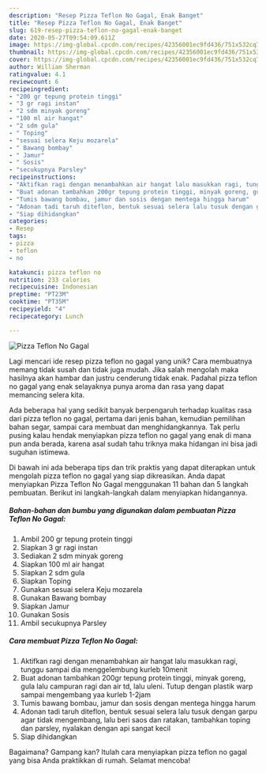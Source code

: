 ```yaml
---
description: "Resep Pizza Teflon No Gagal, Enak Banget"
title: "Resep Pizza Teflon No Gagal, Enak Banget"
slug: 619-resep-pizza-teflon-no-gagal-enak-banget
date: 2020-05-27T09:54:09.611Z
image: https://img-global.cpcdn.com/recipes/42356001ec9fd436/751x532cq70/pizza-teflon-no-gagal-foto-resep-utama.jpg
thumbnail: https://img-global.cpcdn.com/recipes/42356001ec9fd436/751x532cq70/pizza-teflon-no-gagal-foto-resep-utama.jpg
cover: https://img-global.cpcdn.com/recipes/42356001ec9fd436/751x532cq70/pizza-teflon-no-gagal-foto-resep-utama.jpg
author: William Sherman
ratingvalue: 4.1
reviewcount: 6
recipeingredient:
- "200 gr tepung protein tinggi"
- "3 gr ragi instan"
- "2 sdm minyak goreng"
- "100 ml air hangat"
- "2 sdm gula"
- " Toping"
- "sesuai selera Keju mozarela"
- " Bawang bombay"
- " Jamur"
- " Sosis"
- "secukupnya Parsley"
recipeinstructions:
- "Aktifkan ragi dengan menambahkan air hangat lalu masukkan ragi, tunggu sampai dia menggelembung kurleb 10menit"
- "Buat adonan tambahkan 200gr tepung protein tinggi, minyak goreng, gula lalu campuran ragi dan air td, lalu uleni. Tutup dengan plastik warp sampai mengembang yaa kurleb 1-2jam"
- "Tumis bawang bombau, jamur dan sosis dengan mentega hingga harum"
- "Adonan tadi taruh diteflon, bentuk sesuai selera lalu tusuk dengan garpu agar tidak mengembang, lalu beri saos dan ratakan, tambahkan toping dan parsley, nyalakan dengan api sangat kecil"
- "Siap dihidangkan"
categories:
- Resep
tags:
- pizza
- teflon
- no

katakunci: pizza teflon no 
nutrition: 233 calories
recipecuisine: Indonesian
preptime: "PT23M"
cooktime: "PT35M"
recipeyield: "4"
recipecategory: Lunch

---
```



![Pizza Teflon No Gagal](https://img-global.cpcdn.com/recipes/42356001ec9fd436/751x532cq70/pizza-teflon-no-gagal-foto-resep-utama.jpg)

Lagi mencari ide resep pizza teflon no gagal yang unik? Cara membuatnya memang tidak susah dan tidak juga mudah. Jika salah mengolah maka hasilnya akan hambar dan justru cenderung tidak enak. Padahal pizza teflon no gagal yang enak selayaknya punya aroma dan rasa yang dapat memancing selera kita.

Ada beberapa hal yang sedikit banyak berpengaruh terhadap kualitas rasa dari pizza teflon no gagal, pertama dari jenis bahan, kemudian pemilihan bahan segar, sampai cara membuat dan menghidangkannya. Tak perlu pusing kalau hendak menyiapkan pizza teflon no gagal yang enak di mana pun anda berada, karena asal sudah tahu triknya maka hidangan ini bisa jadi suguhan istimewa.




Di bawah ini ada beberapa tips dan trik praktis yang dapat diterapkan untuk mengolah pizza teflon no gagal yang siap dikreasikan. Anda dapat menyiapkan Pizza Teflon No Gagal menggunakan 11 bahan dan 5 langkah pembuatan. Berikut ini langkah-langkah dalam menyiapkan hidangannya.

<!--inarticleads1-->

##### Bahan-bahan dan bumbu yang digunakan dalam pembuatan Pizza Teflon No Gagal:

1. Ambil 200 gr tepung protein tinggi
1. Siapkan 3 gr ragi instan
1. Sediakan 2 sdm minyak goreng
1. Siapkan 100 ml air hangat
1. Siapkan 2 sdm gula
1. Siapkan  Toping
1. Gunakan sesuai selera Keju mozarela
1. Gunakan  Bawang bombay
1. Siapkan  Jamur
1. Gunakan  Sosis
1. Ambil secukupnya Parsley




<!--inarticleads2-->

##### Cara membuat Pizza Teflon No Gagal:

1. Aktifkan ragi dengan menambahkan air hangat lalu masukkan ragi, tunggu sampai dia menggelembung kurleb 10menit
1. Buat adonan tambahkan 200gr tepung protein tinggi, minyak goreng, gula lalu campuran ragi dan air td, lalu uleni. Tutup dengan plastik warp sampai mengembang yaa kurleb 1-2jam
1. Tumis bawang bombau, jamur dan sosis dengan mentega hingga harum
1. Adonan tadi taruh diteflon, bentuk sesuai selera lalu tusuk dengan garpu agar tidak mengembang, lalu beri saos dan ratakan, tambahkan toping dan parsley, nyalakan dengan api sangat kecil
1. Siap dihidangkan




Bagaimana? Gampang kan? Itulah cara menyiapkan pizza teflon no gagal yang bisa Anda praktikkan di rumah. Selamat mencoba!
